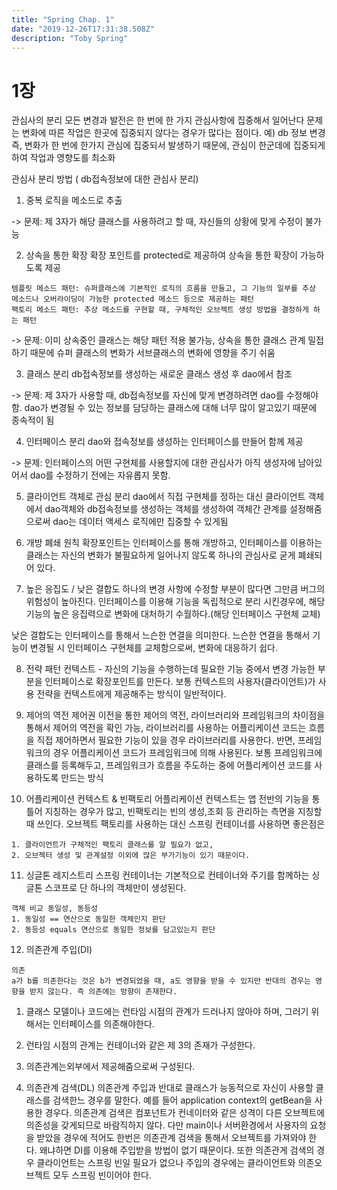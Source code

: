 ```yaml
---
title: "Spring Chap. 1"
date: "2019-12-26T17:31:38.508Z"
description: "Toby Spring"
---
```


# 1장

관심사의 분리
모든 변경과 발전은 한 번에 한 가지 관심사항에 집중해서 일어난다
문제는 변화에 따른 작업은 한곳에 집중되지 않다는 경우가 많다는 점이다. 예) db 정보 변경
즉, 변화가 한 번에 한가지 관심에 집중되서 발생하기 때문에, 관심이 한군데에 집중되게 하여 작업과 영향도를 최소화

관심사 분리 방법 ( db접속정보에 대한 관심사 분리)

1. 중복 로직을 메소드로 추출

-> 문제: 제 3자가 해당 클래스를 사용하려고 할 때, 자신들의 상황에 맞게 수정이 불가능

2. 상속을 통한 확장
   확장 포인트를 protected로 제공하여 상속을 통한 확장이 가능하도록 제공

```
템플릿 메소드 패턴: 슈퍼클래스에 기본적인 로직의 흐름을 만들고, 그 기능의 일부를 추상 메소드나 오버라이딩이 가능한 protected 메소드 등으로 제공하는 패턴
팩토리 메소드 패턴: 추상 메소드를 구현할 때, 구체적인 오브젝트 생성 방법을 결정하게 하는 패턴
```

-> 문제: 이미 상속중인 클래스는 해당 패턴 적용 불가능, 상속을 통한 클래스 관계 밀접하기 때문에
슈퍼 클래스의 변화가 서브클래스의 변화에 영향을 주기 쉬움

3. 클래스 분리
   db접속정보를 생성하는 새로운 클래스 생성 후 dao에서 참조

-> 문제: 제 3자가 사용할 때, db접속정보를 자신에 맞게 변경하려면 dao를 수정해야 함.
dao가 변경될 수 있는 정보를 담당하는 클래스에 대해 너무 많이 알고있기 때문에 종속적이 됨

4. 인터페이스 분리
   dao와 접속정보를 생성하는 인터페이스를 만들어 함께 제공

-> 문제: 인터페이스의 어떤 구현체를 사용할지에 대한 관심사가 아직 생성자에 남아있어서 dao를 수정하기 전에는 자유롭지 못함.

5. 클라이언트 객체로 관심 분리
   dao에서 직접 구현체를 정하는 대신 클라이언트 객체에서 dao객체와 db접속정보를 생성하는 객체를 생성하여 객체간 관계를 설정해줌으로써
   dao는 데이터 액세스 로직에만 집중할 수 있게됨

6. 개방 폐쇄 원칙
   확장포인트는 인터페이스를 통해 개방하고, 인터페이스를 이용하는 클래스는 자신의 변화가 불필요하게 일어나지 않도록 하나의 관심사로 굳게 폐쇄되어 있다.

7. 높은 응집도 / 낮은 결합도
   하나의 변경 사항에 수정할 부분이 많다면 그만큼 버그의 위험성이 높아진다. 인터페이스를 이용해 기능을 독립적으로 분리 시킨경우에,
   해당 기능의 높은 응집력으로 변화에 대처하기 수월하다.(해당 인터페이스 구현체 교체)

낮은 결합도는 인터페이스를 통해서 느슨한 연결을 의미한다. 느슨한 연결을 통해서 기능이 변경될 시 인터페이스 구현체를 교체함으로써,
변화에 대응하기 쉽다.

8. 전략 패턴
   컨텍스트 - 자신의 기능을 수행하는데 필요한 기능 중에서 변경 가능한 부분을 인터페이스로 확장포인트를 만든다.
   보통 컨텍스트의 사용자(클라이언트)가 사용 전략을 컨텍스트에게 제공해주는 방식이 일반적이다.

9) 제어의 역전
   제어권 이전을 통한 제어의 역전, 라이브러리와 프레임워크의 차이점을 통해서 제어의 역전을 확인 가능,
   라이브러리를 사용하는 어플리케이션 코드는 흐름을 직접 제어하면서 필요한 기능이 있을 경우 라이브러리를 사용한다.
   반면, 프레임워크의 경우 어플리케이션 코드가 프레임워크에 의해 사용된다. 보통 프레임워크에 클래스를 등록해두고,
   프레임워크가 흐름을 주도하는 중에 어플리케이션 코드를 사용하도록 만드는 방식

10) 어플리케이션 컨텍스트 & 빈팩토리
    어플리케이션 컨텍스트는 앱 전반의 기능을 통틀어 지칭하는 경우가 많고, 빈팩토리는 빈의 생성,조회 등 관리하는 측면을 지칭할 때 쓰인다.
    오브젝트 팩토리를 사용하는 대신 스프링 컨테이너를 사용하면 좋은점은

```
1. 클라이언트가 구체적인 팩토리 클래스를 알 필요가 없고,
2. 오브젝터 생성 및 관계설정 이외에 많은 부가기능이 있기 때문이다.
```

11. 싱글톤 레지스트리
    스프링 컨테이너는 기본적으로 컨테이너와 주기를 함께하는 싱글톤 스코프로 단 하나의 객체만이 생성된다.

```
객체 비교 동일성, 동등성
1. 동일성 == 연산으로 동일한 객체인지 판단
2. 동등성 equals 연산으로 동일한 정보를 담고있는지 판단
```

12. 의존관계 주입(DI)

```
의존
a가 b를 의존한다는 것은 b가 변경되었을 때, a도 영향을 받을 수 있지만 반대의 경우는 영향을 받지 않는다. 즉 의존에는 방향이 존재한다.
```

1. 클래스 모델이나 코드에는 런타임 시점의 관계가 드러나지 않아야 하며, 그러기 위해서는 인터페이스를 의존해야한다.
2. 런타임 시점의 관계는 컨테이너와 같은 제 3의 존재가 구성한다.
3. 의존관계는외부에서 제공해줌으로써 구성된다.

4. 의존관계 검색(DL)
   의존관계 주입과 반대로 클래스가 능동적으로 자신이 사용할 클래스를 검색한느 경우를 말한다. 예를 들어 application context의 getBean을 사용한 경우다.
   의존관계 검색은 컴포넌트가 컨네이터와 같은 성격이 다른 오브젝트에 의존성을 갖게되므로 바람직하지 않다.
   다만 main이나 서버환경에서 사용자의 요청을 받았을 경우에 적어도 한번은 의존관계 검색을 통해서 오브젝트를 가져와야 한다. 왜냐하면 DI를 이용해 주입받을 방법이 없기 때문이다.
   또한 의존관게 검색의 경우 클라이언트는 스프링 빈일 필요가 없으나 주입의 경우에는 클라이언트와 의존오브젝트 모두 스프링 빈이어야 한다.
